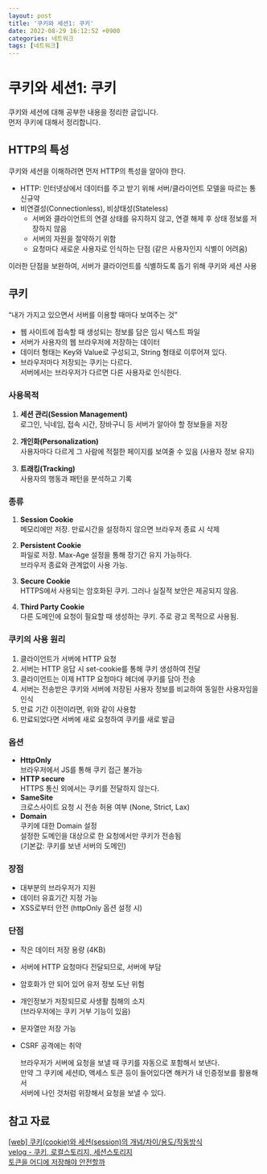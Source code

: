 ```yaml
---
layout: post
title: '쿠키와 세션1: 쿠키'
date: 2022-08-29 16:12:52 +0900
categories: 네트워크
tags: [네트워크]
---
```


# 쿠키와 세션1: 쿠키

쿠키와 세션에 대해 공부한 내용을 정리한 글입니다.  
먼저 쿠키에 대해서 정리합니다.   

## HTTP의 특성

쿠키와 세션을 이해하려면 먼저 HTTP의 특성을 알아야 한다.   

- HTTP: 인터넷상에서 데이터를 주고 받기 위해 서버/클라이언트 모델을 따르는 통신규약  
- 비연결성(Connectionless), 비상태성(Stateless)  
    - 서버와 클라이언트의 연결 상태를 유지하지 않고, 연결 해제 후 상태 정보를 저장하지 않음  
    - 서버의 자원을 절약하기 위함  
    - 요청마다 새로운 사용자로 인식하는 단점 (같은 사용자인지 식별이 어려움)  
  
이러한 단점을 보완하여, 서버가 클라이언트를 식별하도록 돕기 위해 쿠키와 세션 사용  

## 쿠키  

“내가 가지고 있으면서 서버를 이용할 때마다 보여주는 것”  

- 웹 사이트에 접속할 때 생성되는 정보를 담은 임시 텍스트 파일  
- 서버가 사용자의 웹 브라우저에 저장하는 데이터  
- 데이터 형태는 Key와 Value로 구성되고, String 형태로 이루어져 있다.  
- 브라우저마다 저장되는 쿠키는 다르다.  
  서버에서는 브라우저가 다르면 다른 사용자로 인식한다.   
    
  
### 사용목적  
  
1. **세션 관리(Session Management)**  
    로그인, 닉네임, 접속 시간, 장바구니 등 서버가 알아야 할 정보들을 저장   
    
2. **개인화(Personalization)**  
    사용자마다 다르게 그 사람에 적절한 페이지를 보여줄 수 있음 (사용자 정보 유지)  
    
3. **트래킹(Tracking)**  
    사용자의 행동과 패턴을 분석하고 기록   
    
### 종류  

1. **Session Cookie**  
    메모리에만 저장. 만료시간을 설정하지 않으면 브라우저 종료 시 삭제   
    
2. **Persistent Cookie**  
    파일로 저장. Max-Age 설정을 통해 장기간 유지 가능하다.   
    브라우저 종료와 관계없이 사용 가능.   
    
3. **Secure Cookie**   
    HTTPS에서 사용되는 암호화된 쿠키. 그러나 실질적 보안은 제공되지 않음.   

4. **Third Party Cookie**  
    다른 도메인에 요청이 필요할 때 생성하는 쿠키. 주로 광고 목적으로 사용됨.   
    
### 쿠키의 사용 원리  
  1. 클라이언트가 서버에 HTTP 요청   
  2. 서버는 HTTP 응답 시 set-cookie를 통해 쿠키 생성하여 전달   
  3. 클라이언트는 이제 HTTP 요청마다 헤더에 쿠키를 담아 전송   
  4. 서버는 전송받은 쿠키와 서버에 저장된 사용자 정보를 비교하여 동일한 사용자임을 인식  
  5. 만료 기간 이전이라면, 위와 같이 사용함  
  6. 만료되었다면 서버에 새로 요청하여 쿠키를 새로 발급   

### 옵션  
- **HttpOnly**  
    브라우저에서 JS를 통해 쿠키 접근 불가능  
- **HTTP secure**  
    HTTPS 통신 외에서는 쿠키를 전달하지 않는다.   
- **SameSite**  
    크로스사이트 요청 시 전송 허용 여부 (None, Strict, Lax)  
- **Domain**  
    쿠키에 대한 Domain 설정   
    설정한 도메인을 대상으로 한 요청에서만 쿠키가 전송됨   
    (기본값: 쿠키를 보낸 서버의 도메인)  
    
### 장점  
- 대부분의 브라우저가 지원  
- 데이터 유효기간 지정 가능  
- XSS로부터 안전 (httpOnly 옵션 설정 시)  
  
### 단점  
  
- 작은 데이터 저장 용량 (4KB)  
- 서버에 HTTP 요청마다 전달되므로, 서버에 부담  
- 암호화가 안 되어 있어 유저 정보 도난 위험  
- 개인정보가 저장되므로 사생활 침해의 소지  
  (브라우저에는 쿠키 거부 기능이 있음)  
      
- 문자열만 저장 가능  
- CSRF 공격에는 취약  
    
    브라우저가 서버에 요청을 보낼 때 쿠키를 자동으로 포함해서 보낸다.   
    만약 그 쿠키에 세션ID, 액세스 토큰 등이 들어있다면 해커가 내 인증정보를 활용해서   
    서버에 나인 것처럼 위장해서 요청을 보낼 수 있다.   
    
## 참고 자료
<a href='https://devuna.tistory.com/23'>[web] 쿠키(cookie)와 세션(session)의 개념/차이/용도/작동방식</a>  
<a href='https://velog.io/@hs0217/%EC%BF%A0%ED%82%A4-%EB%A1%9C%EC%BB%AC-%EC%8A%A4%ED%86%A0%EB%A6%AC%EC%A7%80-%EC%84%B8%EC%85%98-%EC%8A%A4%ED%86%A0%EB%A6%AC%EC%A7%80'>velog - 쿠키, 로컬스토리지, 세션스토리지</a>  
<a href='https://simsimjae.tistory.com/482'>토큰을 어디에 저장해야 안전할까</a>  
